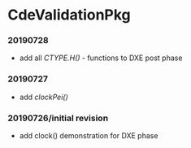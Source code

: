 # CdeValidationPkg

### 20190728
* add all <em>CTYPE.H()</em> - functions to DXE post phase

### 20190727
* add <em>clockPei()</em>

###	20190726/initial revision
* add clock() demonstration for DXE phase
